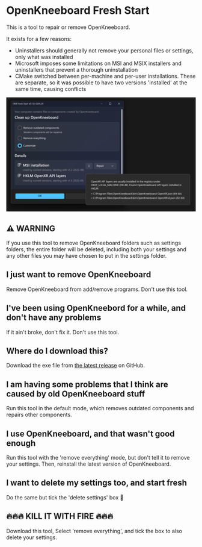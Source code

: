 # OpenKneeboard Fresh Start

This is a tool to repair or remove OpenKneeboard.

It exists for a few reasons:

- Uninstallers should generally not remove your personal files or settings, only what was installed
- Microsoft imposes some limitations on MSI and MSIX installers and uninstallers that prevent a thorough uninstallation
- CMake switched between per-machine and per-user installations. These are separate, so it was possible to have two versions 'installed' at the same time, causing conflicts

![Screenshot](screenshot.png)

## ⚠️ WARNING

If you use this tool to remove OpenKneeboard folders such as settings folders, the entire folder will be deleted, including both your settings and any other files you may have chosen to put in the settings folder.

## I just want to remove OpenKneeboard

Remove OpenKneeboard from add/remove programs. Don't use this tool.

## I've been using OpenKneebord for a while, and don't have any problems

If it ain't broke, don't fix it. Don't use this tool.

## Where do I download this?

Download the exe file from [the latest release](https://github.com/OpenKneeboard/Fresh-Start/releases/latest) on GitHub.

## I am having some problems that I think are caused by old OpenKneeboard stuff

Run this tool in the default mode, which removes outdated components and repairs other components.

## I use OpenKneeboard, and that wasn't good enough

Run this tool with the 'remove everything' mode, but don't tell it to remove your settings. Then, reinstall the latest version of OpenKneeboard.

## I want to delete my settings too, and start fresh

Do the same but tick the 'delete settings' box 🤷

## 🔥🔥🔥 KILL IT WITH FIRE 🔥🔥🔥

Download this tool, Select 'remove everything', and tick the box to also delete your settings.
